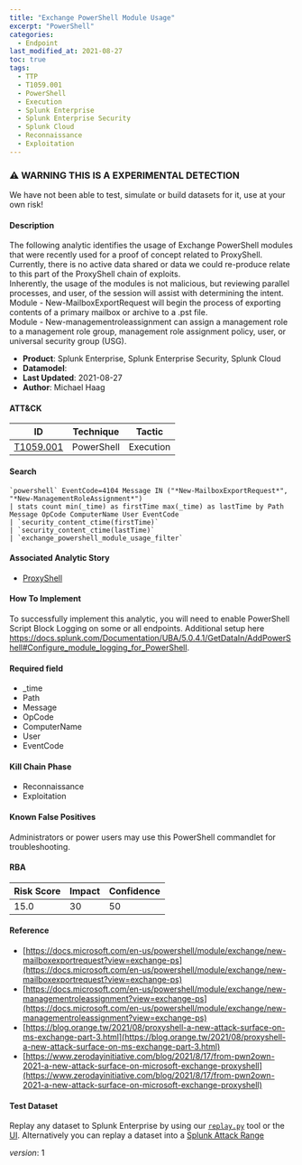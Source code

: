 ```yaml
---
title: "Exchange PowerShell Module Usage"
excerpt: "PowerShell"
categories:
  - Endpoint
last_modified_at: 2021-08-27
toc: true
tags:
  - TTP
  - T1059.001
  - PowerShell
  - Execution
  - Splunk Enterprise
  - Splunk Enterprise Security
  - Splunk Cloud
  - Reconnaissance
  - Exploitation
---
```


### ⚠️ WARNING THIS IS A EXPERIMENTAL DETECTION
We have not been able to test, simulate or build datasets for it, use at your own risk!


#### Description

The following analytic identifies the usage of Exchange PowerShell modules that were recently used for a proof of concept related to ProxyShell. Currently, there is no active data shared or data we could re-produce relate to this part of the ProxyShell chain of exploits.  \
Inherently, the usage of the modules is not malicious, but reviewing parallel processes, and user, of the session will assist with determining the intent. \
Module - New-MailboxExportRequest will begin the process of exporting contents of a primary mailbox or archive to a .pst file. \
Module - New-managementroleassignment can assign a management role to a management role group, management role assignment policy, user, or universal security group (USG).

- **Product**: Splunk Enterprise, Splunk Enterprise Security, Splunk Cloud
- **Datamodel**: 
- **Last Updated**: 2021-08-27
- **Author**: Michael Haag


#### ATT&CK

| ID          | Technique   | Tactic       |
| ----------- | ----------- |--------------|
| [T1059.001](https://attack.mitre.org/techniques/T1059/001/) | PowerShell | Execution |


#### Search

```
`powershell` EventCode=4104 Message IN ("*New-MailboxExportRequest*", "*New-ManagementRoleAssignment*") 
| stats count min(_time) as firstTime max(_time) as lastTime by Path Message OpCode ComputerName User EventCode
| `security_content_ctime(firstTime)` 
| `security_content_ctime(lastTime)` 
| `exchange_powershell_module_usage_filter`
```

#### Associated Analytic Story
* [ProxyShell](_stories/proxyshell)


#### How To Implement
To successfully implement this analytic, you will need to enable PowerShell Script Block Logging on some or all endpoints. Additional setup here https://docs.splunk.com/Documentation/UBA/5.0.4.1/GetDataIn/AddPowerShell#Configure_module_logging_for_PowerShell.

#### Required field
* _time
* Path
* Message
* OpCode
* ComputerName
* User
* EventCode


#### Kill Chain Phase
* Reconnaissance
* Exploitation


#### Known False Positives
Administrators or power users may use this PowerShell commandlet for troubleshooting.



#### RBA

| Risk Score  | Impact      | Confidence   |
| ----------- | ----------- |--------------|
| 15.0 | 30 | 50 |



#### Reference

* [https://docs.microsoft.com/en-us/powershell/module/exchange/new-mailboxexportrequest?view=exchange-ps](https://docs.microsoft.com/en-us/powershell/module/exchange/new-mailboxexportrequest?view=exchange-ps)
* [https://docs.microsoft.com/en-us/powershell/module/exchange/new-managementroleassignment?view=exchange-ps](https://docs.microsoft.com/en-us/powershell/module/exchange/new-managementroleassignment?view=exchange-ps)
* [https://blog.orange.tw/2021/08/proxyshell-a-new-attack-surface-on-ms-exchange-part-3.html](https://blog.orange.tw/2021/08/proxyshell-a-new-attack-surface-on-ms-exchange-part-3.html)
* [https://www.zerodayinitiative.com/blog/2021/8/17/from-pwn2own-2021-a-new-attack-surface-on-microsoft-exchange-proxyshell](https://www.zerodayinitiative.com/blog/2021/8/17/from-pwn2own-2021-a-new-attack-surface-on-microsoft-exchange-proxyshell)



#### Test Dataset
Replay any dataset to Splunk Enterprise by using our [`replay.py`](https://github.com/splunk/attack_data#using-replaypy) tool or the [UI](https://github.com/splunk/attack_data#using-ui).
Alternatively you can replay a dataset into a [Splunk Attack Range](https://github.com/splunk/attack_range#replay-dumps-into-attack-range-splunk-server)



_version_: 1